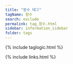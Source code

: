 ```yaml
---
title: "함수 태그"
tagName: 함수
search: exclude
permalink: tag_함수.html
sidebar: information_sidebar
folder: tags
---
```

{% include taglogic.html %}

{% include links.html %}
